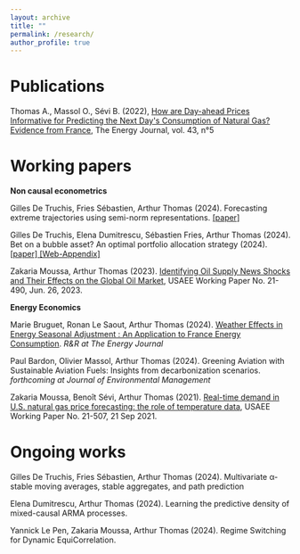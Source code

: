 ```yaml
---
layout: archive
title: ""
permalink: /research/
author_profile: true
---
```


Publications
=====

Thomas A., Massol O., Sévi B. (2022), [How are Day-ahead Prices Informative for Predicting the Next Day's Consumption of Natural Gas? Evidence from France](https://www.iaee.org/energyjournal/article/3875), The Energy Journal, vol. 43, n°5


Working papers
=====


**Non causal econometrics**


Gilles De Truchis, Fries Sébastien, Arthur Thomas (2024). Forecasting extreme trajectories using semi-norm
representations. <a href="/files/2024_DFT.pdf" download="2024_DFT.pdf">
  [paper]
</a>


Gilles De Truchis, Elena Dumitrescu, Sébastien Fries, Arthur Thomas (2024). Bet on a bubble asset? An optimal portfolio allocation strategy (2024). <a href="/files/DDFT_2024.pdf" download="DDFT_2024.pdf">
  [paper]
</a> <a href="/files/Appendix_DDFT_2024.pdf" download="Appendix_DDFT_2024.pdf">
  [Web-Appendix]
</a>

Zakaria Moussa, Arthur Thomas (2023). [Identifying Oil Supply News Shocks and Their Effects on the Global Oil Market](https://papers.ssrn.com/sol3/papers.cfm?abstract_id=3812529#), USAEE Working Paper No. 21-490, Jun. 26, 2023.


**Energy Economics**


Marie Bruguet, Ronan Le Saout, Arthur Thomas (2024). [Weather Effects in Energy Seasonal Adjustment : An Application to France Energy Consumption](https://www.chaireeconomieduclimat.org/wp-content/uploads/2024/10/WP-2024-05.pdf). *R&R at The Energy Journal* 


Paul Bardon, Olivier Massol, Arthur Thomas (2024). Greening Aviation with Sustainable Aviation Fuels: Insights from decarbonization scenarios.  *forthcoming at Journal of Environmental Management*

Zakaria Moussa, Benoît Sévi, Arthur Thomas (2021). [Real-time demand in U.S. natural gas price forecasting: the role of temperature data](https://papers.ssrn.com/sol3/papers.cfm?abstract_id=3880809), USAEE Working Paper No. 21-507, 21 Sep 2021.



Ongoing works
=====

Gilles De Truchis, Fries Sébastien, Arthur Thomas (2024).  Multivariate α-stable moving averages,
stable aggregates, and path prediction 

Elena Dumitrescu, Arthur Thomas (2024). Learning the predictive density of mixed-causal ARMA processes. 

Yannick Le Pen, Zakaria Moussa, Arthur Thomas (2024). Regime Switching for Dynamic EquiCorrelation. 




